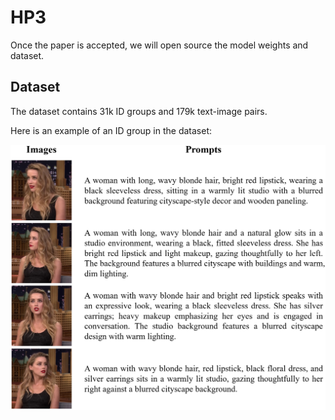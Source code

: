 # HP3

Once the paper is accepted, we will open source the model weights and dataset.


## Dataset

The dataset contains 31k ID groups and 179k text-image pairs. 

Here is an example of an ID group in the dataset:

![](images/1.png)